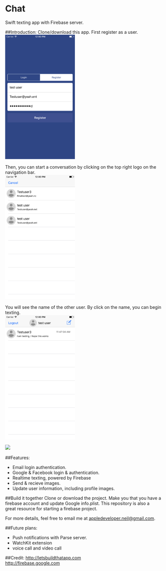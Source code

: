 # Chat
Swift texting app with Firebase server. 

##Introduction:
Clone/download this app. First register as a user. <br>
<img src="https://github.com/NeilNie/Chat/blob/master/Simulator%20Screen%20Shot%20Jan%2022%2C%202017%2C%2012.00.53%20PM.png" height="400" />

Then, you can start a conversation by clicking on the top right logo on the navigation bar. <br>
<img src="https://github.com/NeilNie/Chat/blob/master/Simulator%20Screen%20Shot%20Jan%2022%2C%202017%2C%2012.00.58%20PM.png" height="400" />

You will see the name of the other user. By click on the name, you can begin texting.<br>
<img src="https://github.com/NeilNie/Chat/blob/master/Simulator%20Screen%20Shot%20Jan%2022%2C%202017%2C%2012.00.35%20PM.png" height="400" />

<img src="https://github.com/NeilNie/Chat/blob/master/Simulator%20Screen%20Shot%20Jan%2022%2C%202017%2C%2012.01.13%20PM.png =400x" height="400" />

##Features:
- Email login authentication.
- Google & Facebook login & authentication.
- Realtime texting, powered by Firebase
- Send & recieve images. 
- Update user information, including profile images. 

##Build it together
Clone or download the project. Make you that you have a firebase account and update Google info.plist. This repository is also a great resource for starting a firebase project. 

For more details, feel free to email me at appledeveloper.neil@gmail.com.

##Future plans:
- Push notifications with Parse server. 
- WatchKit extension
- voice call and video call

##Credit:
http://letsbuildthatapp.com <br>
http://firebase.google.com

